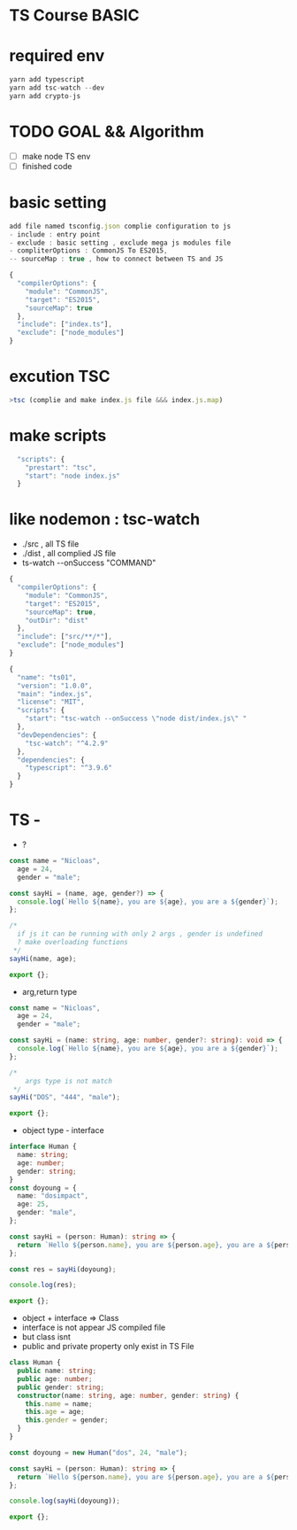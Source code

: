 # TS Course BASIC

# required env

```ts
yarn add typescript
yarn add tsc-watch --dev
yarn add crypto-js
```

# TODO GOAL && Algorithm

- [ ] make node TS env
- [ ] finished code

# basic setting

```ts
add file named tsconfig.json complie configuration to js
- include : entry point
- exclude : basic setting , exclude mega js modules file
- compliterOptions : CommonJS To ES2015,
-- sourceMap : true , how to connect between TS and JS

{
  "compilerOptions": {
    "module": "CommonJS",
    "target": "ES2015",
    "sourceMap": true
  },
  "include": ["index.ts"],
  "exclude": ["node_modules"]
}

```

# excution TSC

```ts
>tsc (complie and make index.js file &&& index.js.map)
```

# make scripts

```ts
  "scripts": {
    "prestart": "tsc",
    "start": "node index.js"
  }
```

# like nodemon : tsc-watch

- ./src , all TS file
- ./dist , all complied JS file
- ts-watch --onSuccess "COMMAND"

```ts
{
  "compilerOptions": {
    "module": "CommonJS",
    "target": "ES2015",
    "sourceMap": true,
    "outDir": "dist"
  },
  "include": ["src/**/*"],
  "exclude": ["node_modules"]
}

```

```ts
{
  "name": "ts01",
  "version": "1.0.0",
  "main": "index.js",
  "license": "MIT",
  "scripts": {
    "start": "tsc-watch --onSuccess \"node dist/index.js\" "
  },
  "devDependencies": {
    "tsc-watch": "^4.2.9"
  },
  "dependencies": {
    "typescript": "^3.9.6"
  }
}

```

# TS -

- ?

```ts
const name = "Nicloas",
  age = 24,
  gender = "male";

const sayHi = (name, age, gender?) => {
  console.log(`Hello ${name}, you are ${age}, you are a ${gender}`);
};

/*
  if js it can be running with only 2 args , gender is undefined
  ? make overloading functions
 */
sayHi(name, age);

export {};
```

- arg,return type

```ts
const name = "Nicloas",
  age = 24,
  gender = "male";

const sayHi = (name: string, age: number, gender?: string): void => {
  console.log(`Hello ${name}, you are ${age}, you are a ${gender}`);
};

/*
    args type is not match
 */
sayHi("DOS", "444", "male");

export {};
```

- object type - interface

```ts
interface Human {
  name: string;
  age: number;
  gender: string;
}
const doyoung = {
  name: "dosimpact",
  age: 25,
  gender: "male",
};

const sayHi = (person: Human): string => {
  return `Hello ${person.name}, you are ${person.age}, you are a ${person.gender}`;
};

const res = sayHi(doyoung);

console.log(res);

export {};
```

- object + interface => Class
- interface is not appear JS compiled file
- but class isnt
- public and private property only exist in TS File

```ts
class Human {
  public name: string;
  public age: number;
  public gender: string;
  constructor(name: string, age: number, gender: string) {
    this.name = name;
    this.age = age;
    this.gender = gender;
  }
}

const doyoung = new Human("dos", 24, "male");

const sayHi = (person: Human): string => {
  return `Hello ${person.name}, you are ${person.age}, you are a ${person.gender}`;
};

console.log(sayHi(doyoung));

export {};
```
